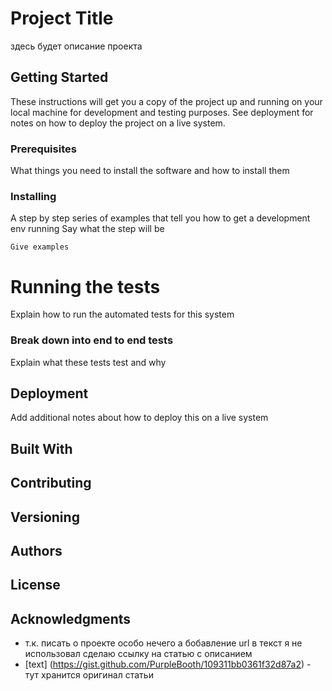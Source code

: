 # Project Title  
здесь будет описание проекта  
## Getting Started 
These instructions will get you a copy of the project up and running on your local machine for development and testing purposes. 
See deployment for notes on how to deploy the project on a live system.
### Prerequisites
What things you need to install the software and how to install them
### Installing
A step by step series of examples that tell you how to get a development env running
Say what the step will be


```
Give examples
```

# Running the tests
Explain how to run the automated tests for this system

### Break down into end to end tests
Explain what these tests test and why

## Deployment

Add additional notes about how to deploy this on a live system

## Built With

## Contributing

## Versioning

## Authors

## License

## Acknowledgments
* т.к. писать о проекте особо нечего а бобавление url в текст я не использовал
сделаю ссылку на статью с описанием 
* [text] (https://gist.github.com/PurpleBooth/109311bb0361f32d87a2) - тут хранится оригинал статьи
